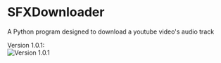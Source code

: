 # SFXDownloader
A Python program designed to download a youtube video's audio track

Version 1.0.1: <br />
![Version 1.0.1](https://i.imgur.com/Za1TpJ3.png)
